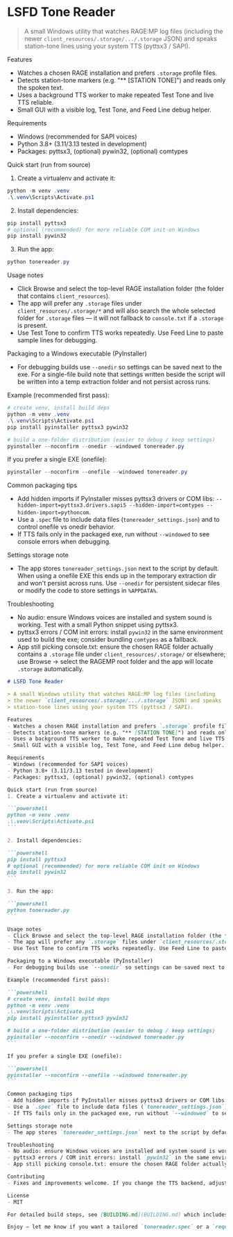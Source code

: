 # LSFD Tone Reader

> A small Windows utility that watches RAGE:MP log files (including
> the newer `client_resources/.storage/.../.storage` JSON) and speaks
> station-tone lines using your system TTS (pyttsx3 / SAPI).

Features
- Watches a chosen RAGE installation and prefers `.storage` profile files.
- Detects station-tone markers (e.g. "** [STATION TONE]") and reads only the spoken text.
- Uses a background TTS worker to make repeated Test Tone and live TTS reliable.
- Small GUI with a visible log, Test Tone, and Feed Line debug helper.

Requirements
- Windows (recommended for SAPI voices)
- Python 3.8+ (3.11/3.13 tested in development)
- Packages: pyttsx3, (optional) pywin32, (optional) comtypes

Quick start (run from source)
1. Create a virtualenv and activate it:

```powershell
python -m venv .venv
.\.venv\Scripts\Activate.ps1
```

2. Install dependencies:

```powershell
pip install pyttsx3
# optional (recommended) for more reliable COM init on Windows
pip install pywin32
```

3. Run the app:

```powershell
python tonereader.py
```

Usage notes
- Click Browse and select the top-level RAGE installation folder (the folder that contains `client_resources`).
- The app will prefer any `.storage` files under `client_resources/.storage/*` and will also search the whole selected folder for `.storage` files — it will not fallback to `console.txt` if a `.storage` is present.
- Use Test Tone to confirm TTS works repeatedly. Use Feed Line to paste sample lines for debugging.

Packaging to a Windows executable (PyInstaller)
- For debugging builds use `--onedir` so settings can be saved next to the exe. For a single-file build note that settings written beside the script will be written into a temp extraction folder and not persist across runs.

Example (recommended first pass):

```powershell
# create venv, install build deps
python -m venv .venv
.\.venv\Scripts\Activate.ps1
pip install pyinstaller pyttsx3 pywin32

# build a one-folder distribution (easier to debug / keep settings)
pyinstaller --noconfirm --onedir --windowed tonereader.py
```

If you prefer a single EXE (onefile):

```powershell
pyinstaller --noconfirm --onefile --windowed tonereader.py
```

Common packaging tips
- Add hidden imports if PyInstaller misses pyttsx3 drivers or COM libs: `--hidden-import=pyttsx3.drivers.sapi5 --hidden-import=comtypes --hidden-import=pythoncom`.
- Use a `.spec` file to include data files (`tonereader_settings.json`) and to control onefile vs onedir behavior.
- If TTS fails only in the packaged exe, run without `--windowed` to see console errors when debugging.

Settings storage note
- The app stores `tonereader_settings.json` next to the script by default. When using a onefile EXE this ends up in the temporary extraction dir and won't persist across runs. Use `--onedir` for persistent sidecar files or modify the code to store settings in `%APPDATA%`.

Troubleshooting
- No audio: ensure Windows voices are installed and system sound is working. Test with a small Python snippet using pyttsx3.
- pyttsx3 errors / COM init errors: install `pywin32` in the same environment used to build the exe; consider bundling `comtypes` as a fallback.
- App still picking console.txt: ensure the chosen RAGE folder actually contains a `.storage` file under `client_resources/.storage/` or elsewhere; use Browse -> select the RAGEMP root folder and the app will locate `.storage` automatically.
````markdown
# LSFD Tone Reader

> A small Windows utility that watches RAGE:MP log files (including
> the newer `client_resources/.storage/.../.storage` JSON) and speaks
> station-tone lines using your system TTS (pyttsx3 / SAPI).

Features
- Watches a chosen RAGE installation and prefers `.storage` profile files.
- Detects station-tone markers (e.g. "** [STATION TONE]") and reads only the spoken text.
- Uses a background TTS worker to make repeated Test Tone and live TTS reliable.
- Small GUI with a visible log, Test Tone, and Feed Line debug helper.

Requirements
- Windows (recommended for SAPI voices)
- Python 3.8+ (3.11/3.13 tested in development)
- Packages: pyttsx3, (optional) pywin32, (optional) comtypes

Quick start (run from source)
1. Create a virtualenv and activate it:

```powershell
python -m venv .venv
.\.venv\Scripts\Activate.ps1
```

2. Install dependencies:

```powershell
pip install pyttsx3
# optional (recommended) for more reliable COM init on Windows
pip install pywin32
```

3. Run the app:

```powershell
python tonereader.py
```

Usage notes
- Click Browse and select the top-level RAGE installation folder (the folder that contains `client_resources`).
- The app will prefer any `.storage` files under `client_resources/.storage/*` and will also search the whole selected folder for `.storage` files — it will not fallback to `console.txt` if a `.storage` is present.
- Use Test Tone to confirm TTS works repeatedly. Use Feed Line to paste sample lines for debugging.

Packaging to a Windows executable (PyInstaller)
- For debugging builds use `--onedir` so settings can be saved next to the exe. For a single-file build note that settings written beside the script will be written into a temp extraction folder and not persist across runs.

Example (recommended first pass):

```powershell
# create venv, install build deps
python -m venv .venv
.\.venv\Scripts\Activate.ps1
pip install pyinstaller pyttsx3 pywin32

# build a one-folder distribution (easier to debug / keep settings)
pyinstaller --noconfirm --onedir --windowed tonereader.py
```

If you prefer a single EXE (onefile):

```powershell
pyinstaller --noconfirm --onefile --windowed tonereader.py
```

Common packaging tips
- Add hidden imports if PyInstaller misses pyttsx3 drivers or COM libs: `--hidden-import=pyttsx3.drivers.sapi5 --hidden-import=comtypes --hidden-import=pythoncom`.
- Use a `.spec` file to include data files (`tonereader_settings.json`) and to control onefile vs onedir behavior.
- If TTS fails only in the packaged exe, run without `--windowed` to see console errors when debugging.

Settings storage note
- The app stores `tonereader_settings.json` next to the script by default. When using a onefile EXE this ends up in the temporary extraction dir and won't persist across runs. Use `--onedir` for persistent sidecar files or modify the code to store settings in `%APPDATA%`.

Troubleshooting
- No audio: ensure Windows voices are installed and system sound is working. Test with a small Python snippet using pyttsx3.
- pyttsx3 errors / COM init errors: install `pywin32` in the same environment used to build the exe; consider bundling `comtypes` as a fallback.
- App still picking console.txt: ensure the chosen RAGE folder actually contains a `.storage` file under `client_resources/.storage/` or elsewhere; use Browse -> select the RAGEMP root folder and the app will locate `.storage` automatically.

Contributing
- Fixes and improvements welcome. If you change the TTS backend, adjust worker COM initialization accordingly.

License
- MIT

For detailed build steps, see [BUILDING.md](BUILDING.md) which includes PowerShell commands for PyInstaller and troubleshooting notes.

Enjoy — let me know if you want a tailored `tonereader.spec` or a `requirements.txt` and I can add them to the repo and run a build for you.
 
````
